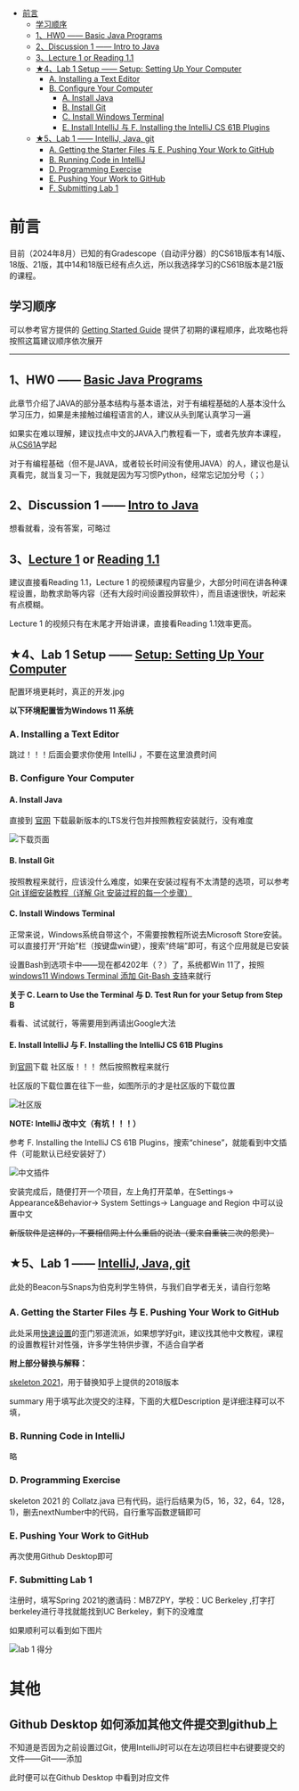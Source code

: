 <!-- TOC -->
* [前言](#前言)
  * [学习顺序](#学习顺序)
  * [1、HW0 —— Basic Java Programs](#1hw0--basic-java-programs)
  * [2、Discussion 1 —— Intro to Java](#2discussion-1--intro-to-java)
  * [3、Lecture 1 or Reading 1.1](#3lecture-1-or-reading-11-)
  * [★4、Lab 1 Setup —— Setup: Setting Up Your Computer](#4lab-1-setup--setup--setting-up-your-computer)
    * [A. Installing a Text Editor](#a-installing-a-text-editor)
    * [B. Configure Your Computer](#b-configure-your-computer)
      * [A. Install Java](#a-install-java)
      * [B. Install Git](#b-install-git)
      * [C. Install Windows Terminal](#c-install-windows-terminal)
      * [E. Install IntelliJ 与 F. Installing the IntelliJ CS 61B Plugins](#e-install-intellij-与-f-installing-the-intellij-cs-61b-plugins)
  * [★5、Lab 1 —— IntelliJ, Java, git](#5lab-1--intellij-java-git)
    * [A. Getting the Starter Files 与 E. Pushing Your Work to GitHub](#a-getting-the-starter-files-与-e-pushing-your-work-to-github)
    * [B. Running Code in IntelliJ](#b-running-code-in-intellij)
    * [D. Programming Exercise](#d-programming-exercise)
    * [E. Pushing Your Work to GitHub](#e-pushing-your-work-to-github)
    * [F. Submitting Lab 1](#f-submitting-lab-1)
<!-- TOC -->

# 前言
目前（2024年8月）已知的有Gradescope（自动评分器）的CS61B版本有14版、18版、21版，其中14和18版已经有点久远，所以我选择学习的CS61B版本是21版的课程。
## 学习顺序
可以参考官方提供的 [Getting Started Guide](https://sp21.datastructur.es/materials/guides/getting-started) 提供了初期的课程顺序，此攻略也将按照这篇建议顺序依次展开
***

## 1、HW0 —— [Basic Java Programs](https://sp21.datastructur.es/materials/hw/hw0/hw0)

此章节介绍了JAVA的部分基本结构与基本语法，对于有编程基础的人基本没什么学习压力，如果是未接触过编程语言的人，建议从头到尾认真学习一遍

如果实在难以理解，建议找点中文的JAVA入门教程看一下，或者先放弃本课程，从[CS61A](https://csdiy.wiki/%E7%BC%96%E7%A8%8B%E5%85%A5%E9%97%A8/Python/CS61A/)学起

对于有编程基础（但不是JAVA，或者较长时间没有使用JAVA）的人，建议也是认真看完，就当复习一下，我就是因为写习惯Python，经常忘记加分号（；）

## 2、Discussion 1 —— [Intro to Java](https://sp21.datastructur.es/materials/discussion/disc01.pdf)
想看就看，没有答案，可略过

## 3、[Lecture 1](https://youtu.be/SixO3uPNAdk) or [Reading 1.1](https://joshhug.gitbooks.io/hug61b/content/chap1/chap11.html) 
建议直接看Reading 1.1，Lecture 1 的视频课程内容量少，大部分时间在讲各种课程设置，助教求助等内容（还有大段时间设置投屏软件），而且语速很快，听起来有点模糊。

Lecture 1 的视频只有在末尾才开始讲课，直接看Reading 1.1效率更高。

##  ★4、Lab 1 Setup —— [Setup: Setting Up Your Computer](https://sp21.datastructur.es/materials/lab/lab1setup/lab1setup.html)
配置环境更耗时，真正的开发.jpg

**以下环境配置皆为Windows 11 系统**

### A. Installing a Text Editor

跳过！！！后面会要求你使用 IntelliJ ，不要在这里浪费时间

### B. Configure Your Computer
#### A. Install Java
直接到 [官网](https://adoptium.net/zh-CN/) 下载最新版本的LTS发行包并按照教程安装就行，没有难度

![下载页面](./pic/JDK_LTS.png)
#### B. Install Git
按照教程来就行，应该没什么难度，如果在安装过程有不太清楚的选项，可以参考[Git 详细安装教程（详解 Git 安装过程的每一个步骤）](https://blog.csdn.net/mukes/article/details/115693833)
#### C. Install Windows Terminal
正常来说，Windows系统自带这个，不需要按教程所说去Microsoft Store安装。可以直接打开“开始”栏（按键盘win键），搜索“终端”即可，有这个应用就是已安装

设置Bash到选项卡中——现在都4202年（？）了，系统都Win 11了，按照[windows11 Windows Terminal 添加 Git-Bash 支持](https://blog.csdn.net/weixin_43872583/article/details/122718552)来就行

**关于 C. Learn to Use the Terminal 与 D. Test Run for your Setup from Step B**

看看、试试就行，等需要用到再请出Google大法

#### E. Install IntelliJ 与 F. Installing the IntelliJ CS 61B Plugins
到[官网](https://www.jetbrains.com/idea/download/?section=windows)下载 社区版！！！ 然后按照教程来就行

社区版的下载位置在往下一些，如图所示的才是社区版的下载位置

![社区版](./pic/IDE.png)

**NOTE: IntelliJ 改中文（有坑！！！）**

参考 F. Installing the IntelliJ CS 61B Plugins，搜索“chinese”，就能看到中文插件（可能默认已经安装好了）

![中文插件](./pic/chinese.png)

安装完成后，随便打开一个项目，左上角打开菜单，在Settings-> Appearance&Behavior-> System Settings-> Language and Region 中可以设置中文

~~新版软件是这样的，不要相信网上什么重启的说法（爱来自重装三次的怨灵）~~

##  ★5、Lab 1 —— [IntelliJ, Java, git](https://sp21.datastructur.es/materials/lab/lab1/lab1.html)
此处的Beacon与Snaps为伯克利学生特供，与我们自学者无关，请自行忽略

### A. Getting the Starter Files 与 E. Pushing Your Work to GitHub
此处采用[快速设置](https://zhuanlan.zhihu.com/p/344813657)的歪门邪道流派，如果想学好git，建议找其他中文教程，课程的设置教程针对性强，许多学生特供步骤，不适合自学者

**附上部分替换与解释：**

[skeleton 2021](https://github.com/Berkeley-CS61B/skeleton-sp21)，用于替换知乎上提供的2018版本

summary 用于填写此次提交的注释，下面的大框Description 是详细注释可以不填，

### B. Running Code in IntelliJ
略

### D. Programming Exercise
skeleton 2021 的 Collatz.java 已有代码，运行后结果为(5，16，32，64，128，1)，删去nextNumber中的代码，自行重写函数逻辑即可

### E. Pushing Your Work to GitHub
再次使用Github Desktop即可

### F. Submitting Lab 1
注册时，填写Spring 2021的邀请码：MB7ZPY，学校：UC Berkeley ,打字打berkeley进行寻找就能找到UC Berkeley，剩下的没难度

如果顺利可以看到如下图片

![lab 1 得分](./pic/score.png)

# 其他

## Github Desktop 如何添加其他文件提交到github上
不知道是否因为之前设置过Git，使用IntelliJ时可以在左边项目栏中右键要提交的文件——Git——添加

此时便可以在Github Desktop 中看到对应文件